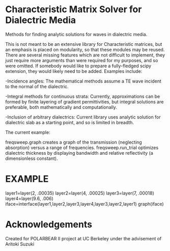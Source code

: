 Characteristic Matrix Solver for Dialectric Media
====================
Methods for finding analytic solutions for waves in dialectric media.



This is not meant to be an extensive library for Characteristic matrices, but an emphasis is placed on modularity, so that these modules may be reused.
There are several missing features which are not difficult to implement, they just require more arguments than were required for my purposes, and so were omitted. If somebody would like to prepare a fully-fledged scipy extension, they would likely need to be added. Examples include:

-Incidence angles: The mathematical methods assume a TE wave incident to the normal of the dialectric.

-Integral methods for continuous strata: Currently, approximations can be formed by finite layering of gradient permittivities, but integral solutions are preferable, both mathematically and computationally.

-Inclusion of arbitrary dialectrics: Current library uses analytic solution for dialectric slab as a starting point, and so is limited in breadth.


The current example:

freqsweep.graph creates a graph of the transmission (neglecting absorption) versus a range of frequencies. 
freqsweep.run_trial optimizes dialectric thickness by displaying bandwidth and relative reflectivity (a dimensionless constant).

EXAMPLE
====================
layer1=layer(2, .00035)
layer2=layer(4, .00025)
layer3=layer(7, .00018)
layer4=layer(9.6, .006)
iface=interface(layer1,layer2,layer3,layer4,layer3,layer2,layer1)
graph(iface)

Acknowledgements
====================
Created for POLARBEAR II project at UC Berkeley under the advisement of Aritoki Suzuki
